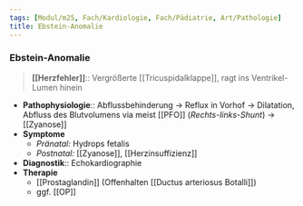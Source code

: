 ```yaml
---
tags: [Modul/m25, Fach/Kardiologie, Fach/Pädiatrie, Art/Pathologie]
title: Ebstein-Anomalie
---
```

### Ebstein-Anomalie
> **[[Herzfehler]]**:: Vergrößerte [[Tricuspidalklappe]], ragt ins Ventrikel-Lumen hinein
- **Pathophysiologie**:: Abflussbehinderung → Reflux in Vorhof → Dilatation, Abfluss des Blutvolumens via meist [[PFO]] (*Rechts-links-Shunt*) → [[Zyanose]]
- **Symptome**
	- *Pränatal:* Hydrops fetalis
	- *Postnatal:* [[Zyanose]], [[Herzinsuffizienz]]
- **Diagnostik**:: Echokardiographie
- **Therapie**
	- [[Prostaglandin]] (Offenhalten [[Ductus arteriosus Botalli]])
	- ggf. [[OP]]